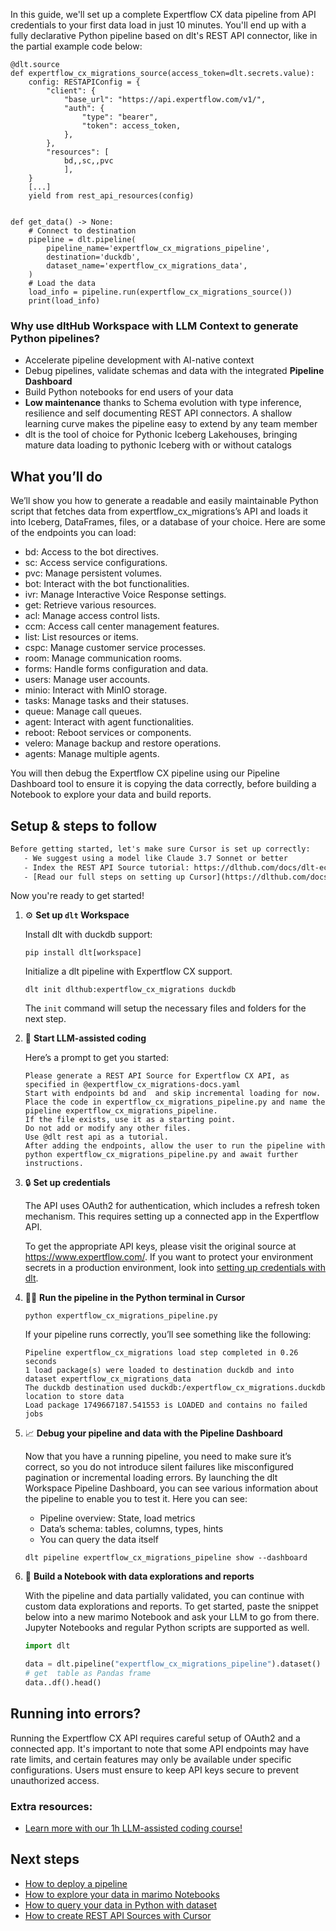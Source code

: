In this guide, we'll set up a complete Expertflow CX data pipeline from API credentials to your first data load in just 10 minutes. You'll end up with a fully declarative Python pipeline based on dlt's REST API connector, like in the partial example code below:

```python-outcome
@dlt.source
def expertflow_cx_migrations_source(access_token=dlt.secrets.value):
    config: RESTAPIConfig = {
        "client": {
            "base_url": "https://api.expertflow.com/v1/",
            "auth": {
                "type": "bearer",
                "token": access_token,
            },
        },
        "resources": [
            bd,,sc,,pvc
            ],
    }
    [...]
    yield from rest_api_resources(config)


def get_data() -> None:
    # Connect to destination
    pipeline = dlt.pipeline(
        pipeline_name='expertflow_cx_migrations_pipeline',
        destination='duckdb',
        dataset_name='expertflow_cx_migrations_data', 
    )
    # Load the data
    load_info = pipeline.run(expertflow_cx_migrations_source())
    print(load_info) 
```

### Why use dltHub Workspace with LLM Context to generate Python pipelines?

- Accelerate pipeline development with AI-native context
- Debug pipelines, validate schemas and data with the integrated **Pipeline Dashboard**
- Build Python notebooks for end users of your data
- **Low maintenance** thanks to Schema evolution with type inference, resilience and self documenting REST API connectors. A shallow learning curve makes the pipeline easy to extend by any team member
- dlt is the tool of choice for Pythonic Iceberg Lakehouses, bringing mature data loading to pythonic Iceberg with or without catalogs

## What you’ll do

We’ll show you how to generate a readable and easily maintainable Python script that fetches data from expertflow_cx_migrations’s API and loads it into Iceberg, DataFrames, files, or a database of your choice. Here are some of the endpoints you can load:

- bd: Access to the bot directives.
- sc: Access service configurations.
- pvc: Manage persistent volumes.
- bot: Interact with the bot functionalities.
- ivr: Manage Interactive Voice Response settings.
- get: Retrieve various resources.
- acl: Manage access control lists.
- ccm: Access call center management features.
- list: List resources or items.
- cspc: Manage customer service processes.
- room: Manage communication rooms.
- forms: Handle forms configuration and data.
- users: Manage user accounts.
- minio: Interact with MinIO storage.
- tasks: Manage tasks and their statuses.
- queue: Manage call queues.
- agent: Interact with agent functionalities.
- reboot: Reboot services or components.
- velero: Manage backup and restore operations.
- agents: Manage multiple agents.

You will then debug the Expertflow CX pipeline using our Pipeline Dashboard tool to ensure it is copying the data correctly, before building a Notebook to explore your data and build reports.

## Setup & steps to follow

```default
Before getting started, let's make sure Cursor is set up correctly:
   - We suggest using a model like Claude 3.7 Sonnet or better
   - Index the REST API Source tutorial: https://dlthub.com/docs/dlt-ecosystem/verified-sources/rest_api/ and add it to context as **@dlt rest api**
   - [Read our full steps on setting up Cursor](https://dlthub.com/docs/dlt-ecosystem/llm-tooling/cursor-restapi#23-configuring-cursor-with-documentation)
```

Now you're ready to get started!

1. ⚙️ **Set up `dlt` Workspace**
    
    Install dlt with duckdb support:
    ```shell
    pip install dlt[workspace]
    ```

    Initialize a dlt pipeline with Expertflow CX support.
    ```shell
    dlt init dlthub:expertflow_cx_migrations duckdb
    ```

    The `init` command will setup the necessary files and folders for the next step.
    
2. 🤠 **Start LLM-assisted coding**
    
    Here’s a prompt to get you started:
    
    ```prompt
    Please generate a REST API Source for Expertflow CX API, as specified in @expertflow_cx_migrations-docs.yaml 
    Start with endpoints bd and  and skip incremental loading for now. 
    Place the code in expertflow_cx_migrations_pipeline.py and name the pipeline expertflow_cx_migrations_pipeline. 
    If the file exists, use it as a starting point. 
    Do not add or modify any other files. 
    Use @dlt rest api as a tutorial. 
    After adding the endpoints, allow the user to run the pipeline with python expertflow_cx_migrations_pipeline.py and await further instructions.
    ```

    
3. 🔒 **Set up credentials** 
    
    The API uses OAuth2 for authentication, which includes a refresh token mechanism. This requires setting up a connected app in the Expertflow API.
    
    To get the appropriate API keys, please visit the original source at https://www.expertflow.com/.
    If you want to protect your environment secrets in a production environment, look into [setting up credentials with dlt](https://dlthub.com/docs/walkthroughs/add_credentials).
    
4. 🏃‍♀️ **Run the pipeline in the Python terminal in Cursor**
    
    ```shell
    python expertflow_cx_migrations_pipeline.py
    ```
    
    If your pipeline runs correctly, you’ll see something like the following:
    
    ```shell
    Pipeline expertflow_cx_migrations load step completed in 0.26 seconds
    1 load package(s) were loaded to destination duckdb and into dataset expertflow_cx_migrations_data
    The duckdb destination used duckdb:/expertflow_cx_migrations.duckdb location to store data
    Load package 1749667187.541553 is LOADED and contains no failed jobs
    ```
    
5. 📈 **Debug your pipeline and data with the Pipeline Dashboard**

    Now that you have a running pipeline, you need to make sure it’s correct, so you do not introduce silent failures like misconfigured pagination or incremental loading errors. By launching the dlt Workspace Pipeline Dashboard, you can see various information about the pipeline to enable you to test it. Here you can see:
    - Pipeline overview: State, load metrics
    - Data’s schema: tables, columns, types, hints
    - You can query the data itself
    
    ```shell
    dlt pipeline expertflow_cx_migrations_pipeline show --dashboard
    ```
    
6. 🐍 **Build a Notebook with data explorations and reports**

    With the pipeline and data partially validated, you can continue with custom data explorations and reports. To get started, paste the snippet below into a new marimo Notebook and ask your LLM to go from there. Jupyter Notebooks and regular Python scripts are supported as well.

    
    ```python
    import dlt

   data = dlt.pipeline("expertflow_cx_migrations_pipeline").dataset()
   # get  table as Pandas frame
   data..df().head()
    ```

## Running into errors?

Running the Expertflow CX API requires careful setup of OAuth2 and a connected app. It's important to note that some API endpoints may have rate limits, and certain features may only be available under specific configurations. Users must ensure to keep API keys secure to prevent unauthorized access.

### Extra resources:

- [Learn more with our 1h LLM-assisted coding course!](https://www.youtube.com/watch?v=GGid70rnJuM)

## Next steps

- [How to deploy a pipeline](https://dlthub.com/docs/walkthroughs/deploy-a-pipeline)
- [How to explore your data in marimo Notebooks](https://dlthub.com/docs/general-usage/dataset-access/marimo)
- [How to query your data in Python with dataset](https://dlthub.com/docs/general-usage/dataset-access/dataset)
- [How to create REST API Sources with Cursor](https://dlthub.com/docs/dlt-ecosystem/llm-tooling/cursor-restapi)